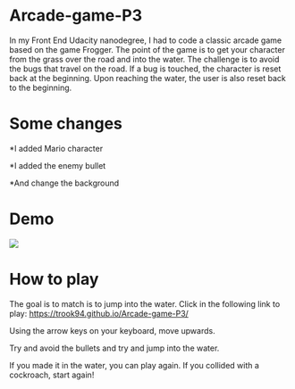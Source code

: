# Arcade-game-P3

In my Front End Udacity nanodegree, I had to code a classic arcade game based on the game Frogger. The point of the game is to get your character from the grass over the road and into the water. The challenge is to avoid the bugs that travel on the road. If a bug is touched, the character is reset back at the beginning. Upon reaching the water, the user is also reset back to the beginning.



# Some changes

*I added Mario character


*I added the enemy bullet


*And change the background


# Demo

<img src="images\gamee.gif">


# How to play

The goal is to match is to jump into the water. Click in the following link to play: https://trook94.github.io/Arcade-game-P3/

Using the arrow keys on your keyboard, move upwards.

Try and avoid the bullets and try and jump into the water.

If you made it in the water, you can play again. If you collided with a cockroach, start again!

